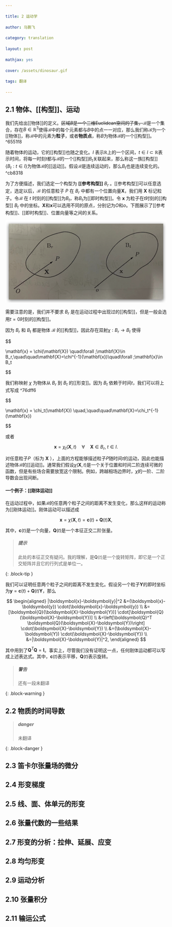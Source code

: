 ```yaml
---

title: 2 运动学

author: 马鹏飞

category: translation

layout: post

mathjax: yes

cover: /assets/dinosaur.gif

tags: 翻译

---
```


  

## 2.1 物体、[[构型]]、运动

  

我们先给出[[物体]]的定义。~~区域$B$是一个三维Euclidean空间的子集，~~$\mathcal{B}$是一个集合，存在$B\in\mathbb{R}^3$使得$\mathcal{B}$中的每个元素都与$B$中的点一一对应，那么我们称$\mathcal{B}$为一个[[物体]]，称$\mathcal{B}$中的元素为**粒子**，或者**物质点**，称$B$为物体$\mathcal{B}$的一个[[构型]]。 ^6551f8

随着物体的运动，它的[[构型]]也随之变化。$I$ 表示$\mathbb{R}$上的一个区间，$t\in I\subset\mathbb{R}$表示时间，将每一时刻$t$都与$\mathcal{B}$的一个[[构型]]$B_t$关联起来，那么称这一族[[构型]]$\{B_t:t\in I\}$为物体$\mathcal{B}$的[[运动]]。假设$\mathcal{B}$是连续运动的，那么$B_t$也是连续变化的。 ^cb8318

为了方便描述，我们选定一个构型为 **[[参考构型]]** $B_r$ 。[[参考构型]]可以任意选定，选定以后，$\mathcal{B}$ 的任意粒子 $P$ 在 $B_r$ 中都有一个位置向量$\mathbf{X}$，我们用 $\mathbf{X}$ 标记粒子。令$\mathcal{B}$ 在 $t$ 时刻的[[构型]]为$B_t$，称$B_t$为[[即时构型]]。令 $\mathbf{x}$ 为粒子在$t$时刻的[[构型]] $B_t$ 中的坐标。$\mathbf{X}$和$\mathbf{x}$可以选用不同的原点，分别记为$O$和$o$。下图展示了[[参考构型]]、[[即时构型]]、位置向量等之间的关系。

  

![image-20221001234721532](https://raw.githubusercontent.com/mapengfei-nwpu/personal_pictures/main/typora_picgo/202210012347824.png)

  

需要注意的是，我们并不要求 $B_r$ 是在运动过程中出现过的[[构型]]，但是一般会选用$t=0$时刻的[[构型]]。

因为 $B_r$ 和 $B_t$ 都是物体 $\mathcal{B}$ 的[[构型]]，因此存在双射$\chi:B_r\rightarrow B_t$ 使得

$$

\mathbf{x} = \chi(\mathbf{X}) \quad\forall \;\mathbf{X}\in B_r,\quad\quad\mathbf{X}=\chi^{-1}(\mathbf{x})\quad\forall \;\mathbf{x}\in B_t

$$

我们称映射 $\chi$ 为物体从 $B_r$ 到 $B_t$ 的[[形变]]。因为 $B_t$ 依赖于时间$t$，我们可以将上式写成 ^76dff6

$$

\mathbf{x} = \chi_t(\mathbf{X}) \quad,\quad\quad\mathbf{X}=\chi_t^{-1}(\mathbf{x})

$$

或者

$$
\mathbf{x} = \chi_t(\mathbf{X},t) \quad \forall\quad \mathbf{X}\in B_r,\; t\in I.
$$

对任意粒子$P$（标为 $\mathbf{X}$ ），上面的方程能够描述粒子$P$随时间$t$的运动，因此也能描述物体$\mathcal{B}$的[[运动]]。通常我们假设$\chi(\mathbf{X},t)$是一个关于位置和时间二阶连续可微的函数，但是有些场合需要放宽这个限制。例如，跨越相场边界时，$\chi$的一阶、二阶导数会出现间断。

#### 一个例子：[[刚体运动]]

在运动过程中，如果$\mathcal{B}$的任意两个粒子之间的距离不发生变化，那么这样的运动称为[[刚体运动]]。刚体运动可以描述成

$$
\mathbf{x} = \chi(\mathbf{X},t)=\mathbf{c}(t)+\mathbf{Q}(t)\mathbf{X},
$$

其中，$\mathbf{c}(t)$是一个向量，$\mathbf{Q}(t)$是一个本征正交二阶张量。

> ##### 提示
> 此处的本征正交有疑问。我的理解，是$\mathbf{Q}(t)$是一个旋转矩阵，即它是一个正交矩阵并且它的行列式是单位一。

{: .block-tip }

我们可以证明任意两个粒子之间的距离不发生变化。假设另一个粒子$\mathbf{Y}$的即时坐标为$\mathbf{y}=\mathbf{c}(t)+\mathbf{Q}(t)\mathbf{Y}$，那么

$$
\begin{aligned}
|\boldsymbol{x}-\boldsymbol{y}|^2 &=(\boldsymbol{x}-\boldsymbol{y}) \cdot(\boldsymbol{x}-\boldsymbol{y}) \\
&=[\boldsymbol{Q}(\boldsymbol{X}-\boldsymbol{Y})] \cdot[\boldsymbol{Q}(\boldsymbol{X}-\boldsymbol{Y})] \\
&=\left[\boldsymbol{Q}^T \boldsymbol{Q}(\boldsymbol{X}-\boldsymbol{Y})\right] \cdot(\boldsymbol{X}-\boldsymbol{Y}) \\
&=(\boldsymbol{X}-\boldsymbol{Y}) \cdot(\boldsymbol{X}-\boldsymbol{Y}) \\
&=|\boldsymbol{X}-\boldsymbol{Y}|^2,
\end{aligned}
$$

其中用到了$\mathbf{Q}^T\mathbf{Q}=\mathbf{I}$。事实上，尽管我们没有证明这一点，任何刚体运动都可以写成上述表达式。其中，$\mathbf{c}(t)$表示平移，$\mathbf{Q}(t)$表示旋转。
> ##### 警告
> 还有一段未翻译

{: .block-warning }

## 2.2 物质的时间导数

> ##### danger
>
> 未翻译

{: .block-danger }

## 2.3 笛卡尔张量场的微分

## 2.4 形变梯度

## 2.5 线、面、体单元的形变

## 2.6 张量代数的一些结果

## 2.7 形变的分析：拉伸、延展、应变

## 2.8 均匀形变

## 2.9 运动分析

## 2.10 张量积分

## 2.11 输运公式